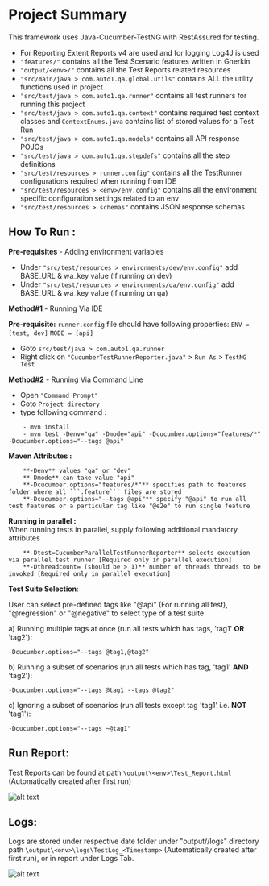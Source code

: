 # Project Summary

This framework uses Java-Cucumber-TestNG with RestAssured for testing.

- For Reporting Extent Reports v4 are used and for logging Log4J is used 
- ```"features/"``` contains all the Test Scenario features written in Gherkin
- ```"output/<env>/"``` contains all the Test Reports related resources
- ```"src/main/java > com.auto1.qa.global.utils"``` contains ALL the utility functions used in project
- ```"src/test/java > com.auto1.qa.runner"``` contains all test runners for running this project
- ```"src/test/java > com.auto1.qa.context"``` contains required test context classes and ```ContextEnums.java``` contains list of stored values for a Test Run
- ```"src/test/java > com.auto1.qa.models"``` contains all API response POJOs
- ```"src/test/java > com.auto1.qa.stepdefs"``` contains all the step definitions
- ```"src/test/resources > runner.config"``` contains all the TestRunner configurations required when running from IDE
- ```"src/test/resources > <env>/env.config"``` contains all the environment specific configuration settings related to an env
- ```"src/test/resources > schemas"``` contains JSON response schemas


## How To Run :

**Pre-requisites** - Adding environment variables
- Under ```"src/test/resources > environments/dev/env.config"``` add BASE_URL & wa_key value (if running on dev)
- Under ```"src/test/resources > environments/qa/env.config"``` add BASE_URL & wa_key value (if running on qa)

**Method#1** - Running Via IDE
 
 **Pre-requisite:**
 ```runner.config``` file should have following properties:
 ```ENV	= [test, dev]```
 ```MODE = [api]```
 
 - Goto ```src/test/java > com.auto1.qa.runner```
 - Right click on ```"CucumberTestRunnerReporter.java"``` > ```Run As``` > ```TestNG Test```
 
 
**Method#2** - Running Via Command Line
 - Open ```"Command Prompt"```
 - Goto ```Project directory```
 - type following command : 
 > 
 		- mvn install
 		- mvn test -Denv="qa" -Dmode="api" -Dcucumber.options="features/*" -Dcucumber.options="--tags @api" 
 		
**Maven Attributes :**  
 > 
 		**-Denv** values "qa" or "dev"  
 		**-Dmode** can take value "api"  
 		**-Dcucumber.options="features/*"** specifies path to features folder where all ```.feature``` files are stored  
 		**-Dcucumber.options="--tags @api"** specify "@api" to run all test features or a particular tag like "@e2e" to run single feature  
 		
 **Running in parallel :**  
    When running tests in parallel, supply following additional mandatory attributes
 > 
 		**-Dtest=CucumberParallelTestRunnerReporter** selects execution via parallel test runner [Required only in parallel execution]  
 		**-Dthreadcount= (should be > 1)** number of threads threads to be invoked [Required only in parallel execution]  
 			  
 		
**Test Suite Selection**:

  User can select pre-defined tags like "@api" (For running all test), "@regression" or "@negative" to select type of a test suite
 
   a) Running multiple tags at once (run all tests which has tags, 'tag1' **OR** 'tag2'):
    
 	-Dcucumber.options="--tags @tag1,@tag2"
 	
   b) Running a subset of scenarios (run all tests which has tag, 'tag1' **AND** 'tag2'):
     
  	-Dcucumber.options="--tags @tag1 --tags @tag2"
  	
   c) Ignoring a subset of scenarios (run all tests except tag 'tag1'  i.e. **NOT** 'tag1'):
       
    -Dcucumber.options="--tags ~@tag1"

 		
## Run Report: 
Test Reports can be found at path ```\output\<env>\Test_Report.html``` (Automatically created after first run) 

![alt text](src/test/resources/images/Screenshot_TestReport.png)

## Logs: 

Logs are stored under respective date folder under "output/<env>/logs" directory path ```\output\<env>\logs\TestLog_<Timestamp>``` (Automatically created after first run), or in report under Logs Tab.

![alt text](src/test/resources/images/Screenshot_TestLogs.png)

